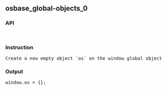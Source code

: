 ## osbase_global-objects_0
### API

<pre style='text-wrap: wrap'>

</pre>
### Instruction

<pre style='text-wrap: wrap'>
Create a new empty object `os` on the window global object
</pre>
### Output

<pre style='text-wrap: wrap'>
window.os = {};

</pre>
